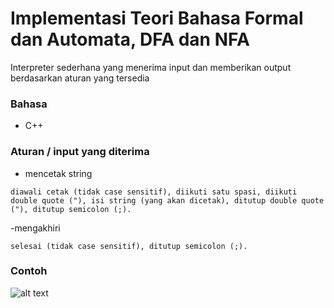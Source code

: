 # Implementasi Teori Bahasa Formal dan Automata, DFA dan NFA
Interpreter sederhana yang menerima input dan memberikan output berdasarkan aturan yang tersedia

### Bahasa
- C++ 

### Aturan / input yang diterima
- mencetak string
```console
diawali cetak (tidak case sensitif), diikuti satu spasi, diikuti double quote ("), isi string (yang akan dicetak), ditutup double quote ("), ditutup semicolon (;).
```
-mengakhiri
```console
selesai (tidak case sensitif), ditutup semicolon (;).
```

### Contoh
![alt text](https://github.com/hasanul01/Simple-Interpreter-in-CPP/blob/master/contoh.png)

